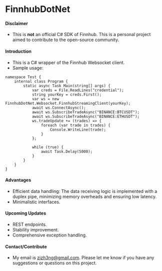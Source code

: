 # FinnhubDotNet

#### Disclaimer
- This is <b>not</b> an official C# SDK of Finnhub. This is a personal project aimed to contribute to the open-source community.

#### Introduction
- This is a C# wrapper of the Finnhub Websocket client.
- Sample usage:
```
namespace Test {
    internal class Program {
        static async Task Main(string[] args) {
            var creds = File.ReadLines("credential");
            string yourKey = creds.First();
            var ws = new FinnhubDotNet.Websocket.FinnhubStreamingClient(yourKey);
            await ws.ConnectAsync();
            await ws.SubscribeTradeAsync("BINANCE:BTCUSDT");
            await ws.SubscribeTradeAsync("BINANCE:ETHUSDT");
            ws.tradeUpdate += (trades) => {
                foreach (var trade in trades) {
                    Console.WriteLine(trade);
                }
            };

            while (true) {
                await Task.Delay(5000);
            }
        }
    }
}
```

#### Advantages
- Efficient data handling: The data receiving logic is implemented with a duplex pipe, minimizing memory overheads and ensuring low latency.
- Minimalistic interfaces.

#### Upcoming Updates
- REST endpoints.
- Stability improvement.
- Comprehensive exception handling.

#### Contact/Contribute
- My email is zizh3ng@gmail.com. Please let me know if you have any suggestions or questions on this project.
